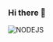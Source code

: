 ### Hi there 👋


![NODEJS](https://img.shields.io/badge/NODEJS-informational?style=flat&logo=node.js&color=61DAFB)
